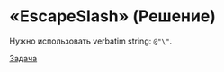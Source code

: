 # «EscapeSlash» (Решение)

Нужно использовать verbatim string: `@"\"`.

[Задача](./EscapeSlash-P.md)